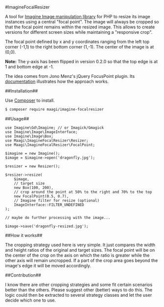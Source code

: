 #ImagineFocalResizer

A tool for [Imagine Image manipulation library](http://imagine.readthedocs.org/) for PHP to resize its image instances using a central "focal point". The image will always be cropped so that the focal point remains within the resized image. This allows to create versions for different screen sizes while maintaining a "responsive crop".

The focal point defined by x and y coordinates ranging from the left top corner (-1,1) to the right bottom corner (1,-1). The center of the image is at (0,0).

**Note:** The y-axis has been flipped in version 0.2.0 so that the top edge is at 1 and bottom edge at -1.

The idea comes from Jono Menz's jQuery FocusPoint plugin. Its [documentation](https://github.com/jonom/jquery-focuspoint) illustrates how the approach works.

##Installation##

Use [Composer](https://getcomposer.org/) to install.

```bash
$ composer require maagi/imagine-focalresizer
```

##Usage##

```
use Imagine\Gd\Imagine; // or Imagick/Gmagick
use Imagine\Image\ImageInterface;
use Imagine\Image\Box;
use Maagi\ImagineFocalResizer\Resizer;
use Maagi\ImagineFocalResizer\FocalPoint;

$imagine = new Imagine();
$image = $imagine->open('dragonfly.jpg');

$resizer = new Resizer();

$resizer->resize(
    $image, 
    // target size
    new Box(100, 200),
    // crop around the point at 50% to the right and 70% to the top
    new FocalPoint(0.5, 0.7),  
    // Imagine filter for resize (optional)
    ImageInterface::FILTER_UNDEFINED 
);

// maybe do further processing with the image...

$image->save('dragonfly-resized.jpg');
```

##How it works##

The cropping strategy used here is very simple. It just compares the width and height ratios of the original and target sizes. The focal point will be on the center of the crop on the axis on which the ratio is greater while the other axis will remain uncropped. If a part of the crop area goes beyond the image's edge it will be moved accordingly.

##Contribution##

I know there are other cropping strategies and some fit certain scenarios better than the others. Please suggest other (better) ways to do this. The logic could then be extracted to several strategy classes and let the user decide which one to use.